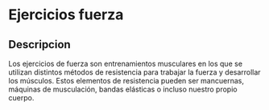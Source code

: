 # Ejercicios fuerza

## Descripcion

Los ejercicios de fuerza son entrenamientos musculares en los que se utilizan distintos métodos de resistencia para trabajar la fuerza y desarrollar los músculos. Estos elementos de resistencia pueden ser mancuernas, máquinas de musculación, bandas elásticas o incluso nuestro propio cuerpo.

